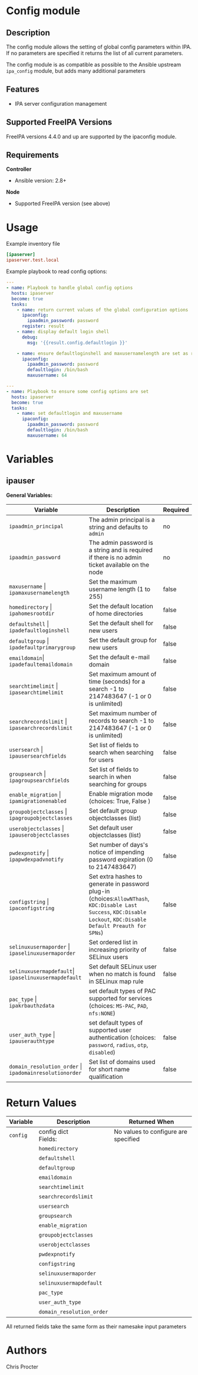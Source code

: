 Config module
===========

Description
-----------

The config module allows the setting of global config parameters within IPA. If no parameters are specified it returns the list of all current parameters.

The config module is as compatible as possible to the Ansible upstream `ipa_config` module, but adds many additional parameters


Features
--------
* IPA server configuration management


Supported FreeIPA Versions
--------------------------

FreeIPA versions 4.4.0 and up are supported by the ipaconfig module.


Requirements
------------

**Controller**
* Ansible version: 2.8+

**Node**
* Supported FreeIPA version (see above)


Usage
=====

Example inventory file

```ini
[ipaserver]
ipaserver.test.local
```


Example playbook to read config options:

```yaml
---
- name: Playbook to handle global config options
  hosts: ipaserver
  become: true
  tasks:
    - name: return current values of the global configuration options
      ipaconfig:
        ipaadmin_password: password
      register: result
    - name: display default login shell
      debug:
        msg: '{{result.config.defaultlogin }}'

    - name: ensure defaultloginshell and maxusernamelength are set as required
      ipaconfig:
        ipaadmin_password: password
        defaultlogin: /bin/bash
        maxusername: 64
```

```yaml
---
- name: Playbook to ensure some config options are set
  hosts: ipaserver
  become: true
  tasks:
    - name: set defaultlogin and maxusername
      ipaconfig:
        ipaadmin_password: password
        defaultlogin: /bin/bash
        maxusername: 64
```


Variables
=========

ipauser
-------

**General Variables:**

Variable | Description | Required
-------- | ----------- | --------
`ipaadmin_principal` | The admin principal is a string and defaults to `admin` | no
`ipaadmin_password` | The admin password is a string and is required if there is no admin ticket available on the node | no
`maxusername` \| `ipamaxusernamelength` |  Set the maximum username length (1 to 255) | false
`homedirectory` \| `ipahomesrootdir` |  Set the default location of home directories | false
`defaultshell` \| `ipadefaultloginshell` |  Set the default shell for new users | false
`defaultgroup` \| `ipadefaultprimarygroup` |  Set the default group for new users | false
`emaildomain`\| `ipadefaultemaildomain`  |  Set the default e-mail domain | false
`searchtimelimit` \| `ipasearchtimelimit` |  Set maximum amount of time (seconds) for a search -1 to 2147483647 (-1 or 0 is unlimited) | false
`searchrecordslimit` \| `ipasearchrecordslimit` |  Set maximum number of records to search -1 to 2147483647 (-1 or 0 is unlimited) | false
`usersearch` \| `ipausersearchfields` |  Set list of fields to search when searching for users | false
`groupsearch` \| `ipagroupsearchfields` |  Set list of fields to search in when searching for groups | false
`enable_migration` \| `ipamigrationenabled` |  Enable migration mode (choices: True, False ) | false
`groupobjectclasses` \| `ipagroupobjectclasses` |  Set default group objectclasses (list) | false
`userobjectclasses` \| `ipauserobjectclasses` |  Set default user objectclasses (list) | false
`pwdexpnotify` \| `ipapwdexpadvnotify` |  Set number of days's notice of impending password expiration (0 to 2147483647) | false
`configstring` \| `ipaconfigstring` |  Set extra hashes to generate in password plug-in (choices:`AllowNThash`, `KDC:Disable Last Success`, `KDC:Disable Lockout`, `KDC:Disable Default Preauth for SPNs`) | false
`selinuxusermaporder` \| `ipaselinuxusermaporder`| Set ordered list in increasing priority of SELinux users | false
`selinuxusermapdefault`\| `ipaselinuxusermapdefault` |  Set default SELinux user when no match is found in SELinux map rule | false
`pac_type` \| `ipakrbauthzdata` |  set default types of PAC supported for services (choices: `MS-PAC`, `PAD`, `nfs:NONE`)
`user_auth_type` \| `ipauserauthtype` |  set default types of supported user authentication (choices: `password`, `radius`, `otp`, `disabled`) | false
`domain_resolution_order` \| `ipadomainresolutionorder` | Set list of domains used for short name qualification | false


Return Values
=============

Variable | Description | Returned When
-------- | ----------- | -------------
`config` | config dict <br />Fields: | No values to configure are specified
&nbsp; | `homedirectory` | &nbsp;
&nbsp; | `defaultshell` | &nbsp;
&nbsp; | `defaultgroup` | &nbsp;
&nbsp; | `emaildomain` | &nbsp;
&nbsp; | `searchtimelimit` | &nbsp;
&nbsp; | `searchrecordslimit` | &nbsp;
&nbsp; | `usersearch` | &nbsp;
&nbsp; | `groupsearch` | &nbsp;
&nbsp; | `enable_migration` | &nbsp;
&nbsp; | `groupobjectclasses` | &nbsp;
&nbsp; | `userobjectclasses` | &nbsp;
&nbsp; | `pwdexpnotify` | &nbsp;
&nbsp; | `configstring` | &nbsp;
&nbsp; | `selinuxusermaporder` | &nbsp;
&nbsp; | `selinuxusermapdefault` | &nbsp;
&nbsp; | `pac_type` | &nbsp;
&nbsp; | `user_auth_type` | &nbsp;
&nbsp; | `domain_resolution_order` | &nbsp;


All returned fields take the same form as their namesake input parameters 

Authors
=======

Chris Procter
